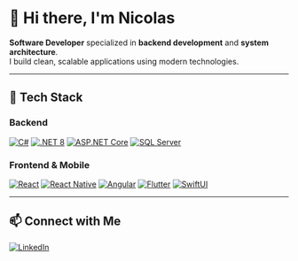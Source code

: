 # 👋 Hi there, I'm Nicolas

**Software Developer** specialized in **backend development** and **system architecture**.  
I build clean, scalable applications using modern technologies.

---

## 🧰 Tech Stack

### Backend
[![C#](https://img.shields.io/badge/C%23-239120?style=for-the-badge&logo=c-sharp&logoColor=white)]()
[![.NET 8](https://img.shields.io/badge/.NET%208-512BD4?style=for-the-badge&logo=dotnet&logoColor=white)]()
[![ASP.NET Core](https://img.shields.io/badge/ASP.NET%20Core-5C2D91?style=for-the-badge&logo=dotnet&logoColor=white)]()
[![SQL Server](https://img.shields.io/badge/SQL%20Server-CC2927?style=for-the-badge&logo=microsoftsqlserver&logoColor=white)]()

### Frontend & Mobile
[![React](https://img.shields.io/badge/React-61DAFB?style=for-the-badge&logo=react&logoColor=black)]()
[![React Native](https://img.shields.io/badge/React_Native-61DAFB?style=for-the-badge&logo=react&logoColor=black)]()
[![Angular](https://img.shields.io/badge/Angular-DD0031?style=for-the-badge&logo=angular&logoColor=white)]()
[![Flutter](https://img.shields.io/badge/Flutter-02569B?style=for-the-badge&logo=flutter&logoColor=white)]()
[![SwiftUI](https://img.shields.io/badge/SwiftUI-FA7343?style=for-the-badge&logo=swift&logoColor=white)]()

---

## 📫 Connect with Me

[![LinkedIn](https://img.shields.io/badge/LinkedIn-0A66C2?style=for-the-badge&logo=linkedin&logoColor=white)](https://www.linkedin.com/in/nicolas-[tu_usuario_aqui])
